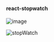 #### react-stopwatch

![image](https://user-images.githubusercontent.com/84442757/191805108-ed0cbeed-846e-4d95-a95a-f6459d794c88.png)


![stopWatch](https://user-images.githubusercontent.com/84442757/191805498-a1649561-b546-485f-a85d-dd2d21b2db19.gif)

